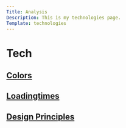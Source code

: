 ```yaml
---
Title: Analysis
Description: This is my technologies page.
Template: technologies
---
```

Tech
=================

<div class="box box1">
    <h2><a href="%base_url%?analysis/01_colors">Colors</a></h2>
</div>

<div class="box box2">
    <h2><a href="%base_url%?analysis/02_loadtimes">Loadingtimes</a></h2>
</div>

<div class="box box3">
    <h2><a href="%base_url%?analysis/03_design_principles">Design Principles</a></h2>
</div>
